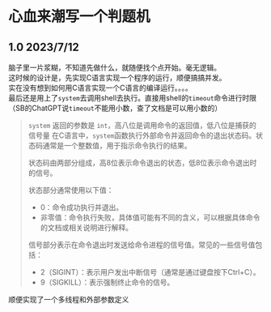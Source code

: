 # 心血来潮写一个判题机

## 1.0  2023/7/12

脑子里一片浆糊，不知道先做什么，就随便找个点开始。毫无逻辑。\
这时候的设计是，先实现C语言实现一个程序的运行，顺便搞搞并发。\
实在没有想到如何用C语言实现一个C语言的编译运行。。。。 \
最后还是用上了`system`去调用shell去执行。直接用shell的`timeout`命令进行时限（SB的ChatGPT说`timeout`不能用小数，查了文档是可以用小数的） 

> `system` 返回的参数是 `int`，高八位是调用命令的返回值，低八位是捕获的信号量
> 在C语言中，`system`函数执行外部命令并返回命令的退出状态码。状态码通常是一个整数值，用于指示命令执行的结果。
>
> 状态码由两部分组成，高8位表示命令退出的状态，低8位表示命令退出时的信号。
> 
> 状态部分通常使用以下值：
> - 0：命令成功执行并退出。
> - 非零值：命令执行失败，具体值可能有不同的含义，可以根据具体命令的文档或相关说明进行解释。
> 
> 信号部分表示在命令退出时发送给命令进程的信号值。常见的一些信号值包括：
> - 2（SIGINT）：表示用户发出中断信号（通常是通过键盘按下Ctrl+C）。
> - 9（SIGKILL）：表示强制终止命令的信号。

顺便实现了一个多线程和外部参数定义 




